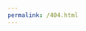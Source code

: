 ```yaml
---
permalink: /404.html
---
```

<div style="height:100%; width: 100%; min-height: 700px;" class="InsightsContainer"> 
<script type="text/javascript" src="https://insights-6.qtestnet.com/rdTemplate/rdEmbedApi/rdEmbed.js"></script> 
<script> 
if(document.getElementsByClassName("Class_embeddedviewer").length == 0) { 
sessionStorage.scriptEmbedRunning = false; 
} 
var embedStyling = document.createElement("style"); 
embedStyling.type = "text/css"; 
embedStyling.innerHTML = ".InsightsEmbeddedReport, .InsightsEmbeddedReport iframe { height: inherit; min-height: inherit; }"; 
document.body.appendChild(embedStyling); 
(function (script, skip) { 
var embedCaller = arguments.callee; 
var thisScript; 
if (!script) { 
thisScript = document.currentScript || (function() { 
var scripts = document.getElementsByTagName("script"); 
return scripts[scripts.length - 1]; 
})(); 
} else { 
thisScript = script; 
} 
if(thisScript.parentNode.getElementsByClassName("insightEmbedScriptMessage").length < 1) { 
var message = document.createElement("span"); 
message.setAttribute("class", "insightEmbedScriptMessage"); 
thisScript.parentNode.appendChild(message); 
} 
thisScript.parentNode.getElementsByClassName("insightEmbedScriptMessage")[0].innerHTML = "Insights embedded script is processing"; 
if(!skip) { 
var timeDelay = Math.floor(Math.random() * 3000); 
setTimeout(function() { 
console.log("Delay: " + timeDelay); 
embedCaller(thisScript, true); 
}, timeDelay); 
} else { 
console.log("sessionStorage.scriptEmbedRunning=" + sessionStorage.scriptEmbedRunning); 
if(sessionStorage.scriptEmbedRunning == "true") { 
console.log("Another script is running. Delay"); 
thisScript.parentNode.getElementsByClassName("insightEmbedScriptMessage")[0].innerHTML = "Waiting for another Insights embedded script finish running"; 
setTimeout(function() { 
console.log( "Run delayed script"); 
embedCaller(thisScript, true); 
}, 5000); 
} else { 
console.log("Start running embed script to render report"); 
thisScript.parentNode.getElementsByClassName("insightEmbedScriptMessage")[0].innerHTML = "Insights embedded script is running"; 
sessionStorage.scriptEmbedRunning = true; 
var pingReq = new XMLHttpRequest(); 
pingReq.onreadystatechange = function() { 
if (this.readyState == XMLHttpRequest.DONE && (this.status == 200 || this.status == 404)) { 
var resPing = this.responseText; 
if (this.status == 200 && resPing.indexOf("pingOK") > 0) { 
var embedReportId = "embedded_" + new Date().getTime(); 
var embedReport = document.createElement("div"); 
embedReport.setAttribute("id", embedReportId ); 
embedReport.setAttribute("class", "InsightsEmbeddedReport"); 
var options = {}; 
options.applicationUrl = "https://insights-6.qtestnet.com"; 
options.report = "QualityAnalysis2"; 
options.linkParams = {"rdClass":"Class_clientEmbeddedReport","rdAgReset":"True","rdLoadBookmark":"True","rdBookmarkCollection":"user_bkmk_228993","rdBookmarkID":"b3e690eb-92d5-48f4-bbc7-45dfd013b3d8","savedBkmkName":"Business Sanity Report of ITE2 (Acceptance) Env"}; 
options.autoSizing = "all"; 
thisScript.parentNode.appendChild(embedReport); 
EmbeddedReporting.create(embedReportId, options); 
console.log("Render embed report QualityAnalysis2"); 
sessionStorage.scriptEmbedRunning = false; 
thisScript.parentNode.removeChild(thisScript.parentNode.getElementsByClassName("insightEmbedScriptMessage")[0]); 
} else { 
var xhrGetKey = new XMLHttpRequest(); 
var urlGetKey = "https://vodafoneziggo.qtestnet.com/insights-api/securekey"; 
xhrGetKey.open("POST", urlGetKey, true); 
xhrGetKey.setRequestHeader("Content-type", "application/x-www-form-urlencoded;charset=utf-8"); 
xhrGetKey.onreadystatechange = function () { 
if (this.readyState == XMLHttpRequest.DONE) { 
if(this.status == 200) { 
var secureKey = this.responseText; 
console.log("Got Insights secureKey=" + secureKey); 
var embedReportId = "embedded_" + new Date().getTime(); 
var embedReport = document.createElement("div"); 
embedReport.setAttribute("id", embedReportId ); 
embedReport.setAttribute("class", "InsightsEmbeddedReport"); 
var options = {}; 
options.applicationUrl = "https://insights-6.qtestnet.com"; 
options.report = "QualityAnalysis2"; 
options.linkParams = {"rdClass":"Class_clientEmbeddedReport","rdAgReset":"True","rdLoadBookmark":"True","rdBookmarkCollection":"user_bkmk_228993","rdBookmarkID":"b3e690eb-92d5-48f4-bbc7-45dfd013b3d8","savedBkmkName":"Business Sanity Report of ITE2 (Acceptance) Env"}; 
options.autoSizing = "all"; 
options.secureKey = secureKey; 
console.log("Render embed report QualityAnalysis2"); 
thisScript.parentNode.appendChild(embedReport); 
EmbeddedReporting.create(embedReportId, options); 
thisScript.parentNode.removeChild(thisScript.parentNode.getElementsByClassName("insightEmbedScriptMessage")[0]); 
} else { 
var message = "Could not get Insights secureKey, current URL: " + window.location.href + ", request to URL: " + urlGetKey+ ".Response status:" + this.status + ", body:" + this.responseText ; 
console.log(message); 
thisScript.parentNode.getElementsByClassName("insightEmbedScriptMessage")[0].innerHTML = message 
} 
sessionStorage.scriptEmbedRunning = false; 
} 
} 
xhrGetKey.withCredentials = true; 
xhrGetKey.send('token=NDQzNzI7dm9kYWZvbmV6aWdnbw=='); 
} 
} else if(this.readyState == XMLHttpRequest.DONE) { 
sessionStorage.scriptEmbedRunning = false; 
var message = "Ping Insights server error. (URL: " + "https://insights-6.qtestnet.com/rdTemplate/rdData.aspx?rdData=Embed&rdDataID=ping)"; 
console.log(message); 
thisScript.parentNode.getElementsByClassName("insightEmbedScriptMessage")[0].innerHTML = message 
} 
}; 
pingReq.open("GET", "https://insights-6.qtestnet.com/rdTemplate/rdData.aspx?rdData=Embed&rdDataID=ping&xx" + Math.random(), true ); 
pingReq.withCredentials = true; 
pingReq.setRequestHeader("Content-type", "text/plain"); 
pingReq.send(); 
}}})(); 
</script> 
</div> 

